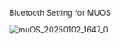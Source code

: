 Bluetooth Setting for MUOS

![muOS_20250102_1647_0](https://github.com/user-attachments/assets/d22649c2-38d7-4cb1-946d-989806913ee8)

